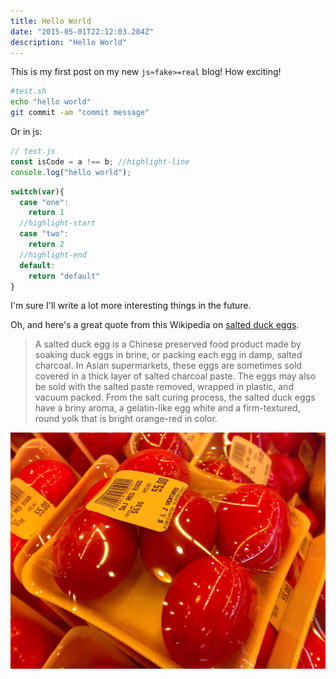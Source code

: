 ```yaml
---
title: Hello World
date: "2015-05-01T22:12:03.284Z"
description: "Hello World"
---
```


This is my first post on my new `js≈fake>=real` blog! How exciting!

```sh
#test.sh
echo "hello world"
git commit -am "commit message"
```

Or in js:
```js
// test.js
const isCode = a !== b; //highlight-line
console.log("hello world");
```

```js
switch(var){
  case "one":
    return 1
  //highlight-start
  case "two":
    return 2
  //highlight-end
  default:
    return "default"
}
```

I'm sure I'll write a lot more interesting things in the future.

Oh, and here's a great quote from this Wikipedia on
[salted duck eggs](http://en.wikipedia.org/wiki/Salted_duck_egg).

> A salted duck egg is a Chinese preserved food product made by soaking duck
> eggs in brine, or packing each egg in damp, salted charcoal. In Asian
> supermarkets, these eggs are sometimes sold covered in a thick layer of salted
> charcoal paste. The eggs may also be sold with the salted paste removed,
> wrapped in plastic, and vacuum packed. From the salt curing process, the
> salted duck eggs have a briny aroma, a gelatin-like egg white and a
> firm-textured, round yolk that is bright orange-red in color.

![Chinese Salty Egg](./salty_egg.jpg)

